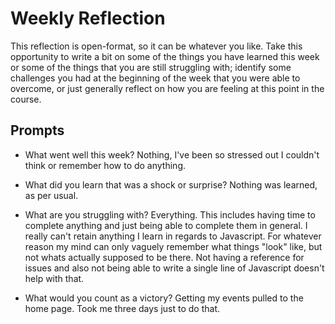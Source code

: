 # Weekly Reflection
This reflection is open-format, so it can be whatever you like. Take this opportunity to write a bit on some of the things you have learned this week or some of the things that you are still struggling with; identify some challenges you had at the beginning of the week that you were able to overcome, or just generally reflect on how you are feeling at this point in the course.

## Prompts
- What went well this week?
	Nothing, I've been so stressed out I couldn't think or remember how to do anything.

- What did you learn that was a shock or surprise?
	Nothing was learned, as per usual.

- What are you struggling with?
	Everything. This includes having time to complete anything and just being able to complete them in general. I really can't retain anything I learn in regards to Javascript. For whatever reason my mind can only vaguely remember what things "look" like, but not whats actually supposed to be there. Not having a reference for issues and also not being able to write a single line of Javascript doesn't help with that.

- What would you count as a victory?
	Getting my events pulled to the home page. Took me three days just to do that.

